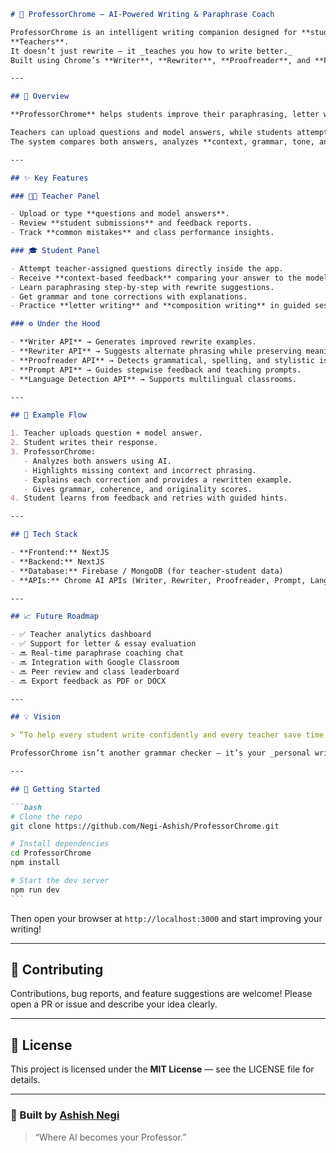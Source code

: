 ````markdown
# 🧠 ProfessorChrome — AI-Powered Writing & Paraphrase Coach

ProfessorChrome is an intelligent writing companion designed for **students** and
**Teachers**.  
It doesn’t just rewrite — it _teaches you how to write better._  
Built using Chrome’s **Writer**, **Rewriter**, **Proofreader**, and **Prompt** APIs, it acts like a virtual professor right in your browser.

---

## 🚀 Overview

**ProfessorChrome** helps students improve their paraphrasing, letter writing, and composition skills through **guided, AI-powered feedback**.

Teachers can upload questions and model answers, while students attempt their own responses.  
The system compares both answers, analyzes **context, grammar, tone, and structure**, and provides **step-by-step feedback** showing _why_ and _how_ to improve.

---

## ✨ Key Features

### 🧑‍🏫 Teacher Panel

- Upload or type **questions and model answers**.
- Review **student submissions** and feedback reports.
- Track **common mistakes** and class performance insights.

### 🎓 Student Panel

- Attempt teacher-assigned questions directly inside the app.
- Receive **context-based feedback** comparing your answer to the model.
- Learn paraphrasing step-by-step with rewrite suggestions.
- Get grammar and tone corrections with explanations.
- Practice **letter writing** and **composition writing** in guided sessions.

### ⚙️ Under the Hood

- **Writer API** → Generates improved rewrite examples.
- **Rewriter API** → Suggests alternate phrasing while preserving meaning.
- **Proofreader API** → Detects grammatical, spelling, and stylistic issues.
- **Prompt API** → Guides stepwise feedback and teaching prompts.
- **Language Detection API** → Supports multilingual classrooms.

---

## 🧩 Example Flow

1. Teacher uploads question + model answer.
2. Student writes their response.
3. ProfessorChrome:
   - Analyzes both answers using AI.
   - Highlights missing context and incorrect phrasing.
   - Explains each correction and provides a rewritten example.
   - Gives grammar, coherence, and originality scores.
4. Student learns from feedback and retries with guided hints.

---

## 🧱 Tech Stack

- **Frontend:** NextJS
- **Backend:** NextJS
- **Database:** Firebase / MongoDB (for teacher-student data)
- **APIs:** Chrome AI APIs (Writer, Rewriter, Proofreader, Prompt, Language Detection)

---

## 📈 Future Roadmap

- ✅ Teacher analytics dashboard
- ✅ Support for letter & essay evaluation
- 🔜 Real-time paraphrase coaching chat
- 🔜 Integration with Google Classroom
- 🔜 Peer review and class leaderboard
- 🔜 Export feedback as PDF or DOCX

---

## 💡 Vision

> “To help every student write confidently and every teacher save time while teaching writing.”

ProfessorChrome isn’t another grammar checker — it’s your _personal writing mentor_ that teaches clarity, creativity, and context.

---

## 🧰 Getting Started

```bash
# Clone the repo
git clone https://github.com/Negi-Ashish/ProfessorChrome.git

# Install dependencies
cd ProfessorChrome
npm install

# Start the dev server
npm run dev
```
````

Then open your browser at `http://localhost:3000` and start improving your writing!

---

## 🤝 Contributing

Contributions, bug reports, and feature suggestions are welcome!
Please open a PR or issue and describe your idea clearly.

---

## 🪪 License

This project is licensed under the **MIT License** — see the LICENSE file for details.

---

### 🧠 Built by [Ashish Negi](https://github.com/ashishnegi)

> “Where AI becomes your Professor.”

```

```

